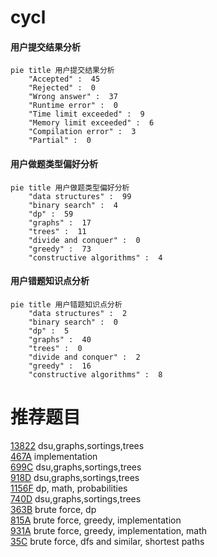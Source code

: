 # cycl

<!-- tabs:start -->



#### **用户提交结果分析**

```mermaid
pie title 用户提交结果分析
    "Accepted" :  45
    "Rejected" :  0
    "Wrong answer" :  37
    "Runtime error" :  0
    "Time limit exceeded" :  9
    "Memory limit exceeded" :  6
    "Compilation error" :  3
    "Partial" :  0
```

#### **用户做题类型偏好分析**

```mermaid
pie title 用户做题类型偏好分析
    "data structures" :  99
    "binary search" :  4
    "dp" :  59
    "graphs" :  17
    "trees" :  11
    "divide and conquer" :  0
    "greedy" :  73
    "constructive algorithms" :  4
```
#### **用户错题知识点分析**

```mermaid
pie title 用户错题知识点分析
    "data structures" :  2
    "binary search" :  0
    "dp" :  5
    "graphs" :  40
    "trees" :  0
    "divide and conquer" :  2
    "greedy" :  16
    "constructive algorithms" :  8
```



<!-- tabs:end -->
# 推荐题目
[13822](https://codeforces.com/contest/1382/problem/2)		dsu,graphs,sortings,trees		  
[467A](https://codeforces.com/contest/467/problem/A)		implementation		  
[699C](https://codeforces.com/contest/699/problem/C)		dsu,graphs,sortings,trees		  
[918D](https://codeforces.com/contest/918/problem/D)		dsu,graphs,sortings,trees		  
[1156F](https://codeforces.com/contest/1156/problem/F)		dp,
                        math,
                        probabilities		  
[740D](https://codeforces.com/contest/740/problem/D)		dsu,graphs,sortings,trees		  
[363B](https://codeforces.com/contest/363/problem/B)		brute force,
                        dp		  
[815A](https://codeforces.com/contest/815/problem/A)		brute force,
                        greedy,
                        implementation		  
[931A](https://codeforces.com/contest/931/problem/A)		brute force,
                        greedy,
                        implementation,
                        math		  
[35C](https://codeforces.com/contest/35/problem/C)		brute force,
                        dfs and similar,
                        shortest paths		  
